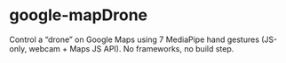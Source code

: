 # google-mapDrone
Control a “drone” on Google Maps using 7 MediaPipe hand gestures (JS-only, webcam + Maps JS API). No frameworks, no build step.


